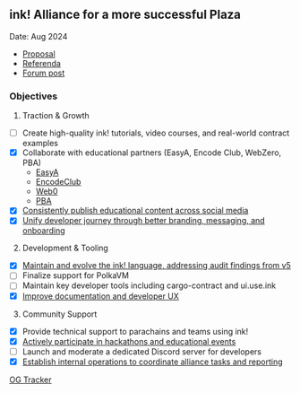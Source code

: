 ## ink! Alliance for a more successful Plaza

Date: Aug 2024

- [Proposal](https://docs.google.com/document/d/1-XprsFVOIkDSHpnGDMg0pKuswU_S0YHLdWLNtlsmJfw/edit?tab=t.0#heading=h.v6is2ta0txr1)
- [Referenda](http://polkadot.polkassembly.io/referenda/1123)
- [Forum post](https://forum.polkadot.network/t/treasury-ink-alliance-for-a-more-successful-plaza/9692)

### Objectives

1. Traction & Growth
- [ ] Create high-quality ink! tutorials, video courses, and real-world contract examples
- [x] Collaborate with educational partners (EasyA, Encode Club, WebZero, PBA)
    - [EasyA](https://www.youtube.com/watch?v=Ccbzavn98dw)
    - [EncodeClub](https://www.encode.club/encode-polkadot-summer2024-educate)
    - [Web0](https://sub0.gg/challenges)
    - [PBA](https://medium.com/@salilapte/polkadot-blockchain-academy-week-2-recap-diving-into-api-architecture-fork-handling-ink-70420202e86b)
- [x] [Consistently publish educational content across social media](https://x.com/ink_lang)
- [x] [Unify developer journey through better branding, messaging, and onboarding](https://use.ink/)

2. Development & Tooling
- [x] [Maintain and evolve the ink! language, addressing audit findings from v5](https://x.com/ink_lang/status/1882153956995907608)
- [ ] Finalize support for PolkaVM
- [ ] Maintain key developer tools including cargo-contract and ui.use.ink
- [x] [Improve documentation and developer UX](https://use.ink/)

3. Community Support
- [x] Provide technical support to parachains and teams using ink!
- [x] [Actively participate in hackathons and educational events](https://forum.polkadot.network/t/ink-alliance-six-month-progress-update/12196)
- [ ] Launch and moderate a dedicated Discord server for developers
- [x] [Establish internal operations to coordinate alliance tasks and reporting](https://github.com/use-ink/ink-alliance)

[OG Tracker](https://app.ogtracker.io/mediumSpender/1123)